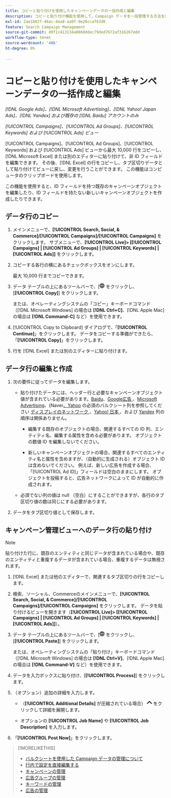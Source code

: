 ```yaml
---
title: コピーと貼り付けを使用したキャンペーンデータの一括作成と編集
description: コピーと貼り付け機能を使用して、Campaign データを一括管理する方法を説明します。
exl-id: 2ae1b02f-46ac-4ea8-aa9f-9e26ccaf63d0
feature: Search Campaign Management
source-git-commit: d0f1c413134a0868ddec79ded7672af316267edd
workflow-type: tm+mt
source-wordcount: '486'
ht-degree: 0%

---
```


# コピーと貼り付けを使用したキャンペーンデータの一括作成と編集

*[!DNL Google Ads]、[!DNL Microsoft Advertising]、[!DNL Yahoo! Japan Ads]、[!DNL Yandex] および既存の [!DNL Baidu] アカウントのみ*

*[!UICONTROL Campaigns]、[!UICONTROL Ad Groups]、[!UICONTROL Keywords] および [!UICONTROL Ads] ビュー*

[!UICONTROL Campaigns]、[!UICONTROL Ad Groups]、[!UICONTROL Keywords] および [!UICONTROL Ads] ビューから最大 10,000 行をコピーし、[!DNL Microsoft Excel] または別のエディターに貼り付けて、非 ID フィールドを編集できます。 その後、[!DNL Excel] の行をコピーし、タブ区切りデータとして貼り付けてビューに戻し、変更を行うことができます。 この機能はコンピュータのクリップボードを使用します。

この機能を使用すると、ID フィールドを持つ既存のキャンペーンオブジェクトを編集したり、ID フィールドを持たない新しいキャンペーンオブジェクトを作成したりできます。

## データ行のコピー

1. メインメニューで、**[!UICONTROL Search, Social, & Commerce]/[!UICONTROL Campaigns]/[!UICONTROL Campaigns]** をクリックします。 サブメニューで、**[!UICONTROL Live]> \[[!UICONTROL Campaigns] \| [!UICONTROL Ad Groups] \| [!UICONTROL Keywords] \| [!UICONTROL Ads]\]** をクリックします。

1. コピーする各行の横にあるチェックボックスをオンにします。

   最大 10,000 行までコピーできます。

1. データ テーブルの上にあるツールバーで、&lbrack;![ その他 ](/help/search-social-commerce/assets/more.png " を表示 ") をクリックし、[**[!UICONTROL Copy]**] をクリックします。

   または、オペレーティングシステムの「コピー」キーボードコマンド（[!DNL Microsoft Windows] の場合は **[!DNL Ctrl+C]**、[!DNL Apple Mac] の場合は **[!DNL Command-C]** など）を使用できます。

1. [!UICONTROL Copy to Clipboard] ダイアログで、「**[!UICONTROL Continue]**」をクリックします。 データをコピーする準備ができたら、「**[!UICONTROL Copy]**」をクリックします。

1. 行を [!DNL Excel] または別のエディターに貼り付けます。

## データ行の編集と作成

1. 次の要件に従ってデータを編集します。

   * 貼り付けたデータには、ヘッダー行と必要なキャンペーンオブジェクト値が含まれている必要があります。[Baidu](/help/search-social-commerce/campaign-management/bulksheets/bulksheet-data-formats/bulksheet-data-baidu.md)、[Google広告 ](/help/search-social-commerce/campaign-management/bulksheets/bulksheet-data-formats/bulksheet-data-google.md)、[Microsoft Advertising](/help/search-social-commerce/campaign-management/bulksheets/bulksheet-data-formats/bulksheet-data-microsoft.md)、&lbrace;Naver[、Yahoo](/help/search-social-commerce/campaign-management/bulksheets/bulksheet-data-formats/bulksheet-data-naver.md) の必須のバルクシート列を参照してください [ ディスプレイのネットワーク ](/help/search-social-commerce/campaign-management/bulksheets/bulksheet-data-formats/bulksheet-data-yahoo-display-network.md)、[Yahoo! 日本 ](/help/search-social-commerce/campaign-management/bulksheets/bulksheet-data-formats/bulksheet-data-yahoo-japan.md)、および [Yandex](/help/search-social-commerce/campaign-management/bulksheets/bulksheet-data-formats/bulksheet-data-yandex.md) 列の順序は関係ありません。

      * 編集する既存のオブジェクトの場合、関連するすべての ID 列、エンティティ名、編集する属性を含める必要があります。 オブジェクトの数値 ID を編集しないでください。

      * 新しいキャンペーンオブジェクトの場合、関連するすべてのエンティティ名と属性を含めますが、（自動的に生成される）オブジェクト ID は含めないでください。 例えば、新しい広告を作成する場合、「[!UICONTROL Ad ID]」フィールドは空白のままにします。 オブジェクトを投稿すると、広告ネットワークによって ID が自動的に作成されます。

   * 必須でない列の値は null （空白）にすることができますが、各行のタブ区切り値の数は同じにする必要があります。

1. データをタブ区切り値として保存します。

## キャンペーン管理ビューへのデータ行の貼り付け

>[!NOTE]
>
>貼り付けた行に、既存のエンティティと同じデータが含まれている場合や、既存のエンティティと重複するデータが含まれている場合、重複するデータは無視されます。

1. [!DNL Excel] または他のエディターで、関連するタブ区切りの行をコピーします。

1. 検索、ソーシャル、Commerceのメインメニューで、**[!UICONTROL Search, Social, & Commerce]/[!UICONTROL Campaigns]/[!UICONTROL Campaigns]** をクリックします。 データを貼り付けるビューを開きます（**[!UICONTROL Live]> \[[!UICONTROL Campaigns] \| [!UICONTROL Ad Groups] \| [!UICONTROL Keywords] \| [!UICONTROL Ads]\]**）。

1. データ テーブルの上にあるツールバーで、&lbrack;![ その他 ](/help/search-social-commerce/assets/more.png " を表示 ") をクリックし、[**[!UICONTROL Paste]**] をクリックします。

   または、オペレーティングシステムの「貼り付け」キーボードコマンド（[!DNL Microsoft Windows] の場合は **[!DNL Ctrl+V]**、[!DNL Apple Mac] の場合は **[!DNL Command-V]** など）を使用できます。

1. データを入力ボックスに貼り付け、[**[!UICONTROL Process]**] をクリックします。

1. （オプション）追加の詳細を入力します。

   * （**[!UICONTROL Additional Details]** が圧縮されている場合） ![ 開く ](/help/search-social-commerce/assets/chevron-up.png " 開く ") をクリックして詳細を展開します。

   * オプションの **[!UICONTROL Job Name]** や **[!UICONTROL Job Description]** を入力します。

1. 「**[!UICONTROL Post Now]**」をクリックします。


>[!MORELIKETHIS]
>
>* [ バルクシートを使用した Campaign データの管理について ](/help/search-social-commerce/campaign-management/bulksheets/bulksheet-about.md)
>* [ 行内で設定を直接編集する ](/help/search-social-commerce/common-tasks/settings-edit-within-row.md)
>* [ キャンペーンの管理 ](/help/search-social-commerce/campaign-management/campaigns/campaign-manage.md)
>* [ 広告グループの管理 ](/help/search-social-commerce/campaign-management/campaigns/ad-group-manage.md)
>* [ キーワードの管理 ](/help/search-social-commerce/campaign-management/campaigns/keyword-manage.md)
>* [ 広告の管理 ](/help/search-social-commerce/campaign-management/campaigns/ad-manage.md)
